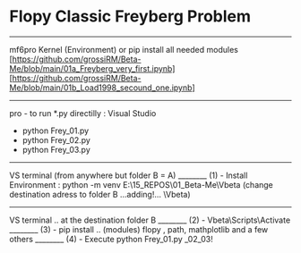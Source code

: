 # Flopy Classic Freyberg Problem 
_______________________________
mf6pro Kernel (Environment) or pip install all needed modules                   <br>
[https://github.com/grossiRM/Beta-Me/blob/main/01a_Freyberg_very_first.ipynb]    <br>
[https://github.com/grossiRM/Beta-Me/blob/main/01b_Load1998_secound_one.ipynb]  <br>       
_______________________________ 
pro - to run *.py directilly : Visual Studio 
- python Frey_01.py
- python Frey_02.py
- python Frey_03.py
_______________________________ 
VS terminal (from anywhere but folder B =  A)
________ (1) - Install Environment :     python -m venv E:\15_REPOS\01_Beta-Me\Vbeta  (change destination adress to folder B ...adding!... \Vbeta)
_______________________________ 
VS terminal .. at the destination folder B
________ (2) -                          Vbeta\Scripts\Activate
________ (3) - pip install              .. (modules)         flopy , path, mathplotlib and a few others
________ (4) - Execute                  python Frey_01.py _02_03!
